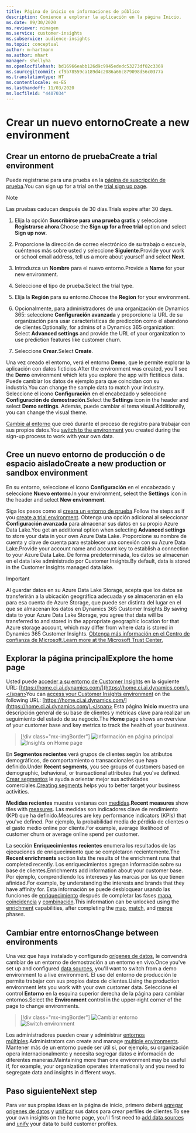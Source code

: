 ```yaml
---
title: Página de inicio en informaciones de público
description: Comience a explorar la aplicación en la página Inicio.
ms.date: 09/30/2020
ms.reviewer: nimagen
ms.service: customer-insights
ms.subservice: audience-insights
ms.topic: conceptual
author: m-hartmann
ms.author: mhart
manager: shellyha
ms.openlocfilehash: bd16966eabb126d9c9945ededc53273df02c3369
ms.sourcegitcommit: cf9b78559ca189d4c2086a66c879098d56c0377a
ms.translationtype: HT
ms.contentlocale: es-ES
ms.lasthandoff: 11/03/2020
ms.locfileid: "4407034"
---
```

# <a name="create-a-new-environment"></a><span data-ttu-id="5231a-103">Crear un nuevo entorno</span><span class="sxs-lookup"><span data-stu-id="5231a-103">Create a new environment</span></span>

## <a name="create-a-trial-environment"></a><span data-ttu-id="5231a-104">Crear un entorno de prueba</span><span class="sxs-lookup"><span data-stu-id="5231a-104">Create a trial environment</span></span>

<span data-ttu-id="5231a-105">Puede registrarse para una prueba en la [página de suscripción de prueba](https://dynamics.microsoft.com/get-started/free-trial/?appname=customerinsights).</span><span class="sxs-lookup"><span data-stu-id="5231a-105">You can sign up for a trial on the [trial sign up page](https://dynamics.microsoft.com/get-started/free-trial/?appname=customerinsights).</span></span> 

> [!NOTE]
> <span data-ttu-id="5231a-106">Las pruebas caducan después de 30 días.</span><span class="sxs-lookup"><span data-stu-id="5231a-106">Trials expire after 30 days.</span></span>

1. <span data-ttu-id="5231a-107">Elija la opción **Suscribirse para una prueba gratis** y seleccione **Registrarse ahora**.</span><span class="sxs-lookup"><span data-stu-id="5231a-107">Choose the **Sign up for a free trial** option and select **Sign up now**.</span></span>

1. <span data-ttu-id="5231a-108">Proporcione la dirección de correo electrónico de su trabajo o escuela, cuéntenos más sobre usted y seleccione **Siguiente**.</span><span class="sxs-lookup"><span data-stu-id="5231a-108">Provide your work or school email address, tell us a more about yourself and select **Next**.</span></span>

1. <span data-ttu-id="5231a-109">Introduzca un **Nombre** para el nuevo entorno.</span><span class="sxs-lookup"><span data-stu-id="5231a-109">Provide a **Name** for your new environment.</span></span> 

1. <span data-ttu-id="5231a-110">Seleccione el tipo de prueba.</span><span class="sxs-lookup"><span data-stu-id="5231a-110">Select the trial type.</span></span>

1. <span data-ttu-id="5231a-111">Elija la **Región** para su entorno.</span><span class="sxs-lookup"><span data-stu-id="5231a-111">Choose the **Region** for your environment.</span></span>

1. <span data-ttu-id="5231a-112">Opcionalmente, para administradores de una organización de Dynamics 365: seleccione **Configuración avanzada** y proporcione la URL de su organización para usar características de predicción como el abandono de clientes.</span><span class="sxs-lookup"><span data-stu-id="5231a-112">Optionally, for admins of a Dynamics 365 organization: Select **Advanced settings** and provide the URL of your organization to use prediction features like customer churn.</span></span>

1. <span data-ttu-id="5231a-113">Seleccione **Crear**.</span><span class="sxs-lookup"><span data-stu-id="5231a-113">Select **Create**.</span></span> 

<span data-ttu-id="5231a-114">Una vez creado el entorno, verá el entorno **Demo**, que le permite explorar la aplicación con datos ficticios.</span><span class="sxs-lookup"><span data-stu-id="5231a-114">After the environment was created, you'll see the **Demo** environment which lets you explore the app with fictitious data.</span></span> <span data-ttu-id="5231a-115">Puede cambiar los datos de ejemplo para que coincidan con su industria.</span><span class="sxs-lookup"><span data-stu-id="5231a-115">You can change the sample data to match your industry.</span></span> <span data-ttu-id="5231a-116">Seleccione el icono **Configuración** en el encabezado y seleccione **Configuración de demostración**.</span><span class="sxs-lookup"><span data-stu-id="5231a-116">Select the **Settings** icon in the header and select **Demo settings**.</span></span> <span data-ttu-id="5231a-117">Además, puede cambiar el tema visual.</span><span class="sxs-lookup"><span data-stu-id="5231a-117">Additionally, you can change the visual theme.</span></span> 

<span data-ttu-id="5231a-118">[Cambie al entorno](#change-between-environments) que creó durante el proceso de registro para trabajar con sus propios datos.</span><span class="sxs-lookup"><span data-stu-id="5231a-118">You [switch to the environment](#change-between-environments) you created during the sign-up process to work with your own data.</span></span>

## <a name="create-a-new-production-or-sandbox-environment"></a><span data-ttu-id="5231a-119">Cree un nuevo entorno de producción o de espacio aislado</span><span class="sxs-lookup"><span data-stu-id="5231a-119">Create a new production or sandbox environment</span></span>

<span data-ttu-id="5231a-120">En su entorno, seleccione el icono **Configuración** en el encabezado y seleccione **Nuevo entorno**.</span><span class="sxs-lookup"><span data-stu-id="5231a-120">In your environment, select the **Settings** icon in the header and select **New environment**.</span></span>

<span data-ttu-id="5231a-121">Siga los pasos como si [creara un entorno de prueba](#create-a-trial-environment).</span><span class="sxs-lookup"><span data-stu-id="5231a-121">Follow the steps as if you [create a trial environment](#create-a-trial-environment).</span></span> <span data-ttu-id="5231a-122">Obtenga una opción adicional al seleccionar **Configuración avanzada** para almacenar sus datos en su propio Azure Data Lake.</span><span class="sxs-lookup"><span data-stu-id="5231a-122">You get an additional option when selecting **Advanced settings** to store your data in your own Azure Data Lake.</span></span> <span data-ttu-id="5231a-123">Proporcione su nombre de cuenta y clave de cuenta para establecer una conexión con su Azure Data Lake.</span><span class="sxs-lookup"><span data-stu-id="5231a-123">Provide your account name and account key to establish a connection to your Azure Data Lake.</span></span> <span data-ttu-id="5231a-124">De forma predeterminada, los datos se almacenan en el data lake administrado por Customer Insights.</span><span class="sxs-lookup"><span data-stu-id="5231a-124">By default, data is stored in the Customer Insights managed data lake.</span></span>

> [!IMPORTANT]
> <span data-ttu-id="5231a-125">Al guardar datos en su Azure Data Lake Storage, acepta que los datos se transferirán a la ubicación geográfica adecuada y se almacenarán en ella para esa cuenta de Azure Storage, que puede ser distinta del lugar en el que se almacenan los datos en Dynamics 365 Customer Insights.</span><span class="sxs-lookup"><span data-stu-id="5231a-125">By saving data to your Azure Data Lake Storage, you agree that data will be transferred to and stored in the appropriate geographic location for that Azure storage account, which may differ from where data is stored in Dynamics 365 Customer Insights.</span></span> [<span data-ttu-id="5231a-126">Obtenga más información en el Centro de confianza de Microsoft.</span><span class="sxs-lookup"><span data-stu-id="5231a-126">Learn more at the Microsoft Trust Center.</span></span>](https://www.microsoft.com/trust-center)

## <a name="explore-the-home-page"></a><span data-ttu-id="5231a-127">Explorar la página principal</span><span class="sxs-lookup"><span data-stu-id="5231a-127">Explore the home page</span></span>

<span data-ttu-id="5231a-128">Usted puede [acceder a su entorno de Customer Insights](https://home.ci.ai.dynamics.com/) en la siguiente URL: [https://home.ci.ai.dynamics.com/](https://home.ci.ai.dynamics.com/).</span><span class="sxs-lookup"><span data-stu-id="5231a-128">You can [access your Customer Insights environment](https://home.ci.ai.dynamics.com/) on the following URL: [https://home.ci.ai.dynamics.com/](https://home.ci.ai.dynamics.com/).</span></span>
<span data-ttu-id="5231a-129">Esta página **Inicio** muestra una descripción general de su base de clientes y métricas clave para realizar un seguimiento del estado de su negocio.</span><span class="sxs-lookup"><span data-stu-id="5231a-129">The **Home** page shows an overview of your customer base and key metrics to track the health of your business.</span></span>

> [!div class="mx-imgBorder"] 
> <span data-ttu-id="5231a-130">![Información en página principal](media/home-page-insights.png "Información en página principal")</span><span class="sxs-lookup"><span data-stu-id="5231a-130">![Insights on Home page](media/home-page-insights.png "Insights on Home page")</span></span>

<span data-ttu-id="5231a-131">En **Segmentos recientes** verá grupos de clientes según los atributos demográficos, de comportamiento o transaccionales que haya definido.</span><span class="sxs-lookup"><span data-stu-id="5231a-131">Under **Recent segments**, you see groups of customers based on demographic, behavioral, or transactional attributes that you've defined.</span></span> <span data-ttu-id="5231a-132">[Crear segmentos](segments.md) le ayuda a orientar mejor sus actividades comerciales.</span><span class="sxs-lookup"><span data-stu-id="5231a-132">[Creating segments](segments.md) helps you to better target your business activities.</span></span>

<span data-ttu-id="5231a-133">**Medidas recientes** muestra ventanas con [medidas](measures.md).</span><span class="sxs-lookup"><span data-stu-id="5231a-133">**Recent measures** show tiles with [measures](measures.md).</span></span> <span data-ttu-id="5231a-134">Las medidas son indicadores clave de rendimiento (KPI) que ha definido.</span><span class="sxs-lookup"><span data-stu-id="5231a-134">Measures are key performance indicators (KPIs) that you've defined.</span></span> <span data-ttu-id="5231a-135">Por ejemplo, la probabilidad media de pérdida de clientes o el gasto medio online por cliente.</span><span class="sxs-lookup"><span data-stu-id="5231a-135">For example, average likelihood of customer churn or average online spend per customer.</span></span>

<span data-ttu-id="5231a-136">La sección **Enriquecimientos recientes** enumera los resultados de las ejecuciones de enriquecimiento que se completaron recientemente.</span><span class="sxs-lookup"><span data-stu-id="5231a-136">The **Recent enrichments** section lists the results of the enrichment runs that completed recently.</span></span> <span data-ttu-id="5231a-137">Los enriquecimientos agregan información sobre su base de clientes.</span><span class="sxs-lookup"><span data-stu-id="5231a-137">Enrichments add information about your customer base.</span></span> <span data-ttu-id="5231a-138">Por ejemplo, comprendiendo los intereses y las marcas por las que tienen afinidad.</span><span class="sxs-lookup"><span data-stu-id="5231a-138">For example, by understanding the interests and brands that they have affinity for.</span></span> <span data-ttu-id="5231a-139">Esta información se puede desbloquear usando las funciones de [enriquecimiento](enrichment-microsoft-graph.md) después de completar las fases [mapa](map-entities.md), [coincidencia](match-entities.md) y [combinación](merge-entities.md).</span><span class="sxs-lookup"><span data-stu-id="5231a-139">This information can be unlocked using the [enrichment](enrichment-microsoft-graph.md) capabilities, after completing the [map](map-entities.md), [match](match-entities.md), and [merge](merge-entities.md) phases.</span></span>

## <a name="change-between-environments"></a><span data-ttu-id="5231a-140">Cambiar entre entornos</span><span class="sxs-lookup"><span data-stu-id="5231a-140">Change between environments</span></span>

<span data-ttu-id="5231a-141">Una vez que haya instalado y configurado [orígenes de datos](data-sources.md), le convendrá cambiar de un entorno de demostración a un entorno en vivo.</span><span class="sxs-lookup"><span data-stu-id="5231a-141">Once you've set up and configured [data sources](data-sources.md), you'll want to switch from a demo environment to a live environment.</span></span> <span data-ttu-id="5231a-142">El uso del entorno de producción le permite trabajar con sus propios datos de clientes.</span><span class="sxs-lookup"><span data-stu-id="5231a-142">Using the production environment lets you work with your own customer data.</span></span> <span data-ttu-id="5231a-143">Seleccione el control **Entorno** en la esquina superior derecha de la página para cambiar entornos.</span><span class="sxs-lookup"><span data-stu-id="5231a-143">Select the **Environment** control in the upper-right corner of the page to change environments.</span></span>

> [!div class="mx-imgBorder"] 
> <span data-ttu-id="5231a-144">![Cambiar entorno](media/home-page-environment-switcher.png "Cambiar entorno")</span><span class="sxs-lookup"><span data-stu-id="5231a-144">![Switch environment](media/home-page-environment-switcher.png "Switch environment")</span></span>

<span data-ttu-id="5231a-145">Los administradores pueden crear y administrar [entornos múltiples](manage-environments.md).</span><span class="sxs-lookup"><span data-stu-id="5231a-145">Administrators can create and manage [multiple environments](manage-environments.md).</span></span> <span data-ttu-id="5231a-146">Mantener más de un entorno puede ser útil si, por ejemplo, su organización opera internacionalmente y necesita segregar datos e información de diferentes maneras.</span><span class="sxs-lookup"><span data-stu-id="5231a-146">Maintaining more than one environment may be useful if, for example, your organization operates internationally and you need to segregate data and insights in different ways.</span></span>

## <a name="next-step"></a><span data-ttu-id="5231a-147">Paso siguiente</span><span class="sxs-lookup"><span data-stu-id="5231a-147">Next step</span></span>

<span data-ttu-id="5231a-148">Para ver sus propias ideas en la página de inicio, primero deberá [agregar orígenes de datos](data-sources.md) y [unificar](data-unification.md) sus datos para crear perfiles de clientes.</span><span class="sxs-lookup"><span data-stu-id="5231a-148">To see your own insights on the home page, you'll first need to [add data sources](data-sources.md) and [unify](data-unification.md) your data to build customer profiles.</span></span>
